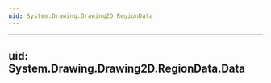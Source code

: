 ```yaml
---
uid: System.Drawing.Drawing2D.RegionData
---
```


---
uid: System.Drawing.Drawing2D.RegionData.Data
---

